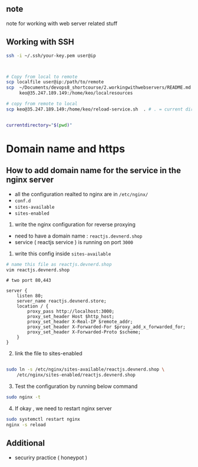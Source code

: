 ## note 
note for working with web server related stuff 



## Working with SSH 

```bash
ssh -i ~/.ssh/your-key.pem user@ip 



# Copy from local to remote 
scp localfile user@ip:/path/to/remote
scp  ~/Documents/devops8_shortcourse/2.workingwithwebservers/README.md \
     keo@35.247.189.149:/home/keo/localresources

# copy from remote to local
scp keo@35.247.189.149:/home/keo/reload-service.sh  . # . = current directory


currentdirectory="$(pwd)"
```

# Domain name and https 
##  How to add domain name for the service in the nginx server 
* all the configuration realted to nginx are in `/etc/nginx/` 
* `conf.d`
* `sites-available`
* `sites-enabled`


1. write the  nginx configuration for reverse proxying 
- need to have a domain name : `reactjs.devnerd.shop`  
- service ( reactjs service ) is running on port `3000`

1. write this config inside `sites-available` 
```bash
# name this file as reactjs.devnerd.shop
vim reactjs.devnerd.shop

```

```nginx
# two port 80,443 

server {
    listen 80;
    server_name reactjs.devnerd.store;
    location / { 
        proxy_pass http://localhost:3000;
        proxy_set_header Host $http_host;
        proxy_set_header X-Real-IP $remote_addr;
        proxy_set_header X-Forwarded-For $proxy_add_x_forwarded_for;
        proxy_set_header X-Forwarded-Proto $scheme;
    }
}
```
2. link the file to sites-enabled
```bash

sudo ln -s /etc/nginx/sites-available/reactjs.devnerd.shop \
    /etc/nginx/sites-enabled/reactjs.devnerd.shop
```

3. Test the configuration by running below command 
```bash
sudo nginx -t

```
4. If okay , we need to restart nginx server 
```bash
sudo systemctl restart nginx
nginx -s reload 
```
## Additional 

- securiry practice ( honeypot )